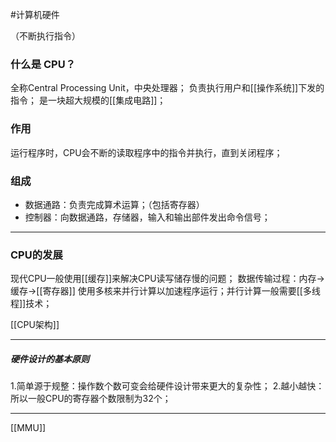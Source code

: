 #计算机硬件

（不断执行指令）
### 什么是 CPU？
全称Central Processing Unit，中央处理器；
负责执行用户和[[操作系统]]下发的指令；
是一块超大规模的[[集成电路]]；
### 作用
运行程序时，CPU会不断的读取程序中的指令并执行，直到关闭程序；
### 组成
- 数据通路：负责完成算术运算；（包括寄存器）
- 控制器：向数据通路，存储器，输入和输出部件发出命令信号；
***
### CPU的发展
现代CPU一般使用[[缓存]]来解决CPU读写储存慢的问题；
数据传输过程：内存->缓存->[[寄存器]]
使用多核来并行计算以加速程序运行；并行计算一般需要[[多线程]]技术；

[[CPU架构]]
***
##### 硬件设计的基本原则
1.简单源于规整：操作数个数可变会给硬件设计带来更大的复杂性；
2.越小越快：所以一般CPU的寄存器个数限制为32个；

***
[[MMU]]

